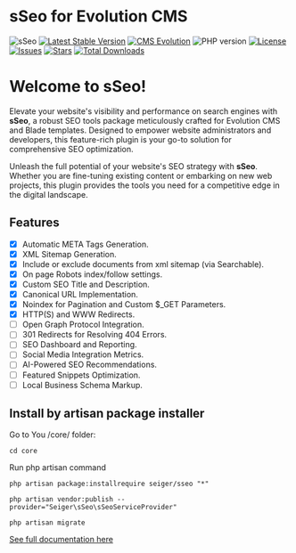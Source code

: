 # sSeo for Evolution CMS
![sSeo](https://repository-images.githubusercontent.com/675386929/349d7568-33f6-487d-8b87-367c13b35c4d)
[![Latest Stable Version](https://img.shields.io/packagist/v/seiger/sSeo?label=version)](https://packagist.org/packages/seiger/sseo)
[![CMS Evolution](https://img.shields.io/badge/CMS-Evolution-brightgreen.svg)](https://github.com/evolution-cms/evolution)
![PHP version](https://img.shields.io/packagist/php-v/seiger/sseo)
[![License](https://img.shields.io/packagist/l/seiger/sseo)](https://packagist.org/packages/seiger/sseo)
[![Issues](https://img.shields.io/github/issues/Seiger/sseo)](https://github.com/Seiger/sseo/issues)
[![Stars](https://img.shields.io/packagist/stars/Seiger/sseo)](https://packagist.org/packages/seiger/sseo)
[![Total Downloads](https://img.shields.io/packagist/dt/seiger/sseo)](https://packagist.org/packages/seiger/sseo)

# Welcome to sSeo!

Elevate your website's visibility and performance on search engines with **sSeo**, 
a robust SEO tools package meticulously crafted for Evolution CMS and Blade templates. 
Designed to empower website administrators and developers, this feature-rich plugin is
your go-to solution for comprehensive SEO optimization.

Unleash the full potential of your website's SEO strategy with **sSeo**.
Whether you are fine-tuning existing content or embarking on new web projects,
this plugin provides the tools you need for a competitive edge in the digital landscape.

## Features

- [x] Automatic META Tags Generation.
- [x] XML Sitemap Generation.
- [x] Include or exclude documents from xml sitemap (via Searchable).
- [x] On page Robots index/follow settings.
- [x] Custom SEO Title and Description.
- [x] Canonical URL Implementation.
- [x] Noindex for Pagination and Custom $_GET Parameters.
- [x] HTTP(S) and WWW Redirects.
- [ ] Open Graph Protocol Integration.
- [ ] 301 Redirects for Resolving 404 Errors.
- [ ] SEO Dashboard and Reporting.
- [ ] Social Media Integration Metrics.
- [ ] AI-Powered SEO Recommendations.
- [ ] Featured Snippets Optimization.
- [ ] Local Business Schema Markup.

## Install by artisan package installer

Go to You /core/ folder:

```console
cd core
```

Run php artisan command

```console
php artisan package:installrequire seiger/sseo "*"
```

```console
php artisan vendor:publish --provider="Seiger\sSeo\sSeoServiceProvider"
```

```console
php artisan migrate
```

[See full documentation here](https://seiger.github.io/sSeo/)